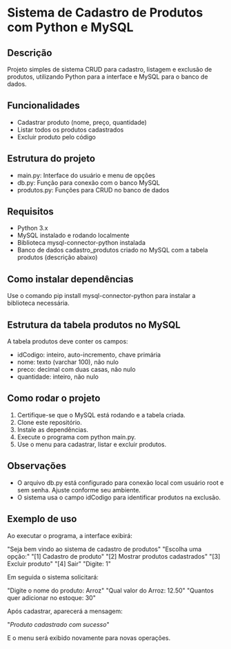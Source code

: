 
# Sistema de Cadastro de Produtos com Python e MySQL

## Descrição

Projeto simples de sistema CRUD para cadastro, listagem e exclusão de produtos, utilizando Python para a interface e MySQL para o banco de dados.

## Funcionalidades

* Cadastrar produto (nome, preço, quantidade)
* Listar todos os produtos cadastrados
* Excluir produto pelo código

## Estrutura do projeto

* main.py: Interface do usuário e menu de opções
* db.py: Função para conexão com o banco MySQL
* produtos.py: Funções para CRUD no banco de dados

## Requisitos

* Python 3.x
* MySQL instalado e rodando localmente
* Biblioteca mysql-connector-python instalada
* Banco de dados cadastro\_produtos criado no MySQL com a tabela produtos (descrição abaixo)

## Como instalar dependências

Use o comando pip install mysql-connector-python para instalar a biblioteca necessária.

## Estrutura da tabela produtos no MySQL

A tabela produtos deve conter os campos:

* idCodigo: inteiro, auto-incremento, chave primária
* nome: texto (varchar 100), não nulo
* preco: decimal com duas casas, não nulo
* quantidade: inteiro, não nulo

## Como rodar o projeto

1. Certifique-se que o MySQL está rodando e a tabela criada.
2. Clone este repositório.
3. Instale as dependências.
4. Execute o programa com python main.py.
5. Use o menu para cadastrar, listar e excluir produtos.

## Observações

* O arquivo db.py está configurado para conexão local com usuário root e sem senha. Ajuste conforme seu ambiente.
* O sistema usa o campo idCodigo para identificar produtos na exclusão.

## Exemplo de uso

Ao executar o programa, a interface exibirá:

"Seja bem vindo ao sistema de cadastro de produtos"
"Escolha uma opção:"
"\[1] Cadastro de produto"
"\[2] Mostrar produtos cadastrados"
"\[3] Excluir produto"
"\[4] Sair"
"Digite: 1"

Em seguida o sistema solicitará:

"Digite o nome do produto: Arroz"
"Qual valor do Arroz: 12.50"
"Quantos quer adicionar no estoque: 30"

Após cadastrar, aparecerá a mensagem:

"*Produto cadastrado com sucesso*"

E o menu será exibido novamente para novas operações.

